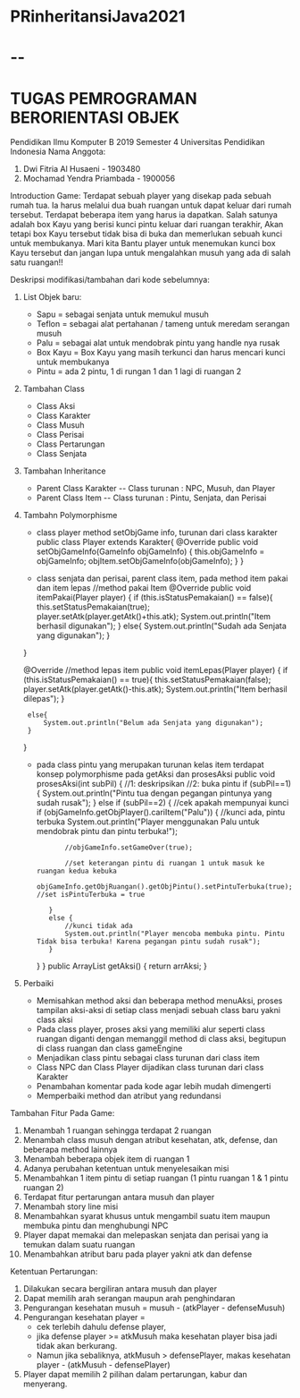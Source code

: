 # PRinheritansiJava2021

--
====================================
TUGAS PEMROGRAMAN BERORIENTASI OBJEK
====================================
Pendidikan Ilmu Komputer B 2019 Semester 4 Universitas Pendidikan Indonesia
Nama Anggota:
1. Dwi Fitria Al Husaeni	- 1903480
2. Mochamad Yendra Priambada 	- 1900056

Introduction Game:
Terdapat sebuah player yang disekap pada sebuah rumah tua.
Ia harus melalui dua buah ruangan untuk dapat keluar dari rumah tersebut.
Terdapat beberapa item yang harus ia dapatkan. Salah satunya adalah box Kayu
yang berisi kunci pintu keluar dari ruangan terakhir, Akan tetapi box Kayu
tersebut tidak bisa di buka dan memerlukan sebuah kunci untuk membukanya. 
Mari kita Bantu player untuk menemukan kunci box Kayu tersebut dan jangan
lupa untuk mengalahkan musuh yang ada di salah satu ruangan!!

Deskripsi modifikasi/tambahan dari kode sebelumnya:

1. List Objek baru:
   - Sapu = sebagai senjata untuk memukul musuh
   - Teflon = sebagai alat pertahanan / tameng untuk meredam serangan musuh
   - Palu = sebagai alat untuk mendobrak pintu yang handle nya rusak
   - Box Kayu = Box Kayu yang masih terkunci dan harus mencari kunci untuk membukanya
   - Pintu = ada 2 pintu, 1 di rungan 1 dan 1 lagi  di ruangan 2
2. Tambahan Class
   - Class Aksi 
   - Class Karakter
   - Class Musuh
   - Class Perisai
   - Class Pertarungan
   - Class Senjata
3. Tambahan Inheritance
   - Parent Class Karakter
     -- Class turunan : NPC, Musuh, dan Player
   - Parent Class Item
     -- Class turunan : Pintu, Senjata, dan Perisai
4. Tambahn Polymorphisme
   - class player method setObjGame info, turunan dari class karakter
   public class Player extends Karakter{
      @Override
       public void setObjGameInfo(GameInfo objGameInfo) {
           this.objGameInfo = objGameInfo;
           objItem.setObjGameInfo(objGameInfo);
       }
   }
   
   - class senjata dan perisai, parent class item, pada method item pakai dan item lepas
    //method pakai Item
    @Override
    public void itemPakai(Player player) {
        if (this.isStatusPemakaian() == false){
            this.setStatusPemakaian(true);
            player.setAtk(player.getAtk()+this.atk);
            System.out.println("Item berhasil digunakan");
        }
        else{
            System.out.println("Sudah ada Senjata yang digunakan");
        }

    }

    @Override
    //method lepas item
    public void itemLepas(Player player) {
        if (this.isStatusPemakaian() == true){
            this.setStatusPemakaian(false);
            player.setAtk(player.getAtk()-this.atk);
            System.out.println("Item berhasil dilepas");
        }

        else{
            System.out.println("Belum ada Senjata yang digunakan");
        }
    }
    
   - pada class pintu yang merupakan turunan kelas item terdapat konsep polymorphisme pada getAksi dan prosesAksi
   public void prosesAksi(int subPil) {
        //1: deskripsikan
        //2: buka pintu
        if (subPil==1) {
            System.out.println("Pintu tua dengan pegangan pintunya yang sudah rusak");
        }
        else if (subPil==2) {
            //cek apakah mempunyai kunci
            if (objGameInfo.getObjPlayer().cariItem("Palu")) {
                //kunci ada, pintu terbuka
                System.out.println("Player menggunakan Palu untuk mendobrak pintu dan pintu terbuka!");

                //objGameInfo.setGameOver(true);

                //set keterangan pintu di ruangan 1 untuk masuk ke ruangan kedua kebuka
                objGameInfo.getObjRuangan().getObjPintu().setPintuTerbuka(true); //set isPintuTerbuka = true

            }
            else {
                //kunci tidak ada
                System.out.println("Player mencoba membuka pintu. Pintu Tidak bisa terbuka! Karena pegangan pintu sudah rusak");
            }
        }
    }
    public ArrayList<String> getAksi() {
        return arrAksi;
    }
   
5. Perbaiki
   - Memisahkan method aksi dan beberapa method menuAksi, proses tampilan aksi-aksi  di setiap class 
     menjadi sebuah class baru yakni class aksi
   - Pada class player, proses aksi yang memiliki alur 
     seperti class ruangan diganti dengan memanggil 
     method di class aksi, begitupun di class ruangan dan class gameEngine
   - Menjadikan class pintu sebagai class turunan dari class item
   - Class NPC dan Class Player dijadikan class turunan dari class Karakter
   - Penambahan komentar pada kode agar lebih mudah dimengerti
   - Memperbaiki method dan atribut yang redundansi

Tambahan Fitur Pada Game:
1. Menambah 1 ruangan sehingga terdapat 2 ruangan
2. Menambah class musuh dengan atribut kesehatan, atk, defense, dan beberapa method lainnya
3. Menambah beberapa objek item di ruangan 1 
4. Adanya perubahan ketentuan untuk menyelesaikan misi
5. Menambahkan 1 item pintu di setiap ruangan (1 pintu ruangan 1 & 1 pintu ruangan 2)
6. Terdapat fitur pertarungan antara musuh dan player
7. Menambah story line misi
8. Menambahkan syarat khusus untuk mengambil suatu item maupun membuka pintu dan menghubungi NPC
9. Player dapat memakai dan melepaskan senjata dan perisai yang ia temukan dalam suatu ruangan
10. Menambahkan atribut baru pada player yakni atk dan defense

Ketentuan Pertarungan:
1. Dilakukan secara bergiliran antara musuh dan player
2. Dapat memilih arah serangan maupun arah penghindaran
3. Pengurangan kesehatan musuh = musuh - (atkPlayer - defenseMusuh)
4. Pengurangan kesehatan player = 
   - cek terlebih dahulu defense player, 
   - jika defense player >= atkMusuh maka kesehatan 
     player bisa jadi tidak akan berkurang.
   - Namun jika sebaliknya, atkMusuh > defensePlayer, makas
     kesehatan player - (atkMusuh - defensePlayer)
5. Player dapat memilih 2 pilihan dalam pertarungan, kabur dan menyerang.
